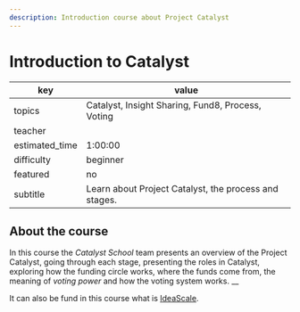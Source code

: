 ```yaml
---
description: Introduction course about Project Catalyst
---
```


# Introduction to Catalyst

| key             | value                                                 |
| --------------- | ----------------------------------------------------- |
| topics          | Catalyst, Insight Sharing, Fund8, Process, Voting     |
| teacher         |                                                       |
| estimated\_time | 1:00:00                                               |
| difficulty      | beginner                                              |
| featured        | no                                                    |
| subtitle        | Learn about Project Catalyst, the process and stages. |

## About the course

In this course the _Catalyst School_ team presents an overview of the Project Catalyst, going through each stage, presenting the roles in Catalyst, exploring how the funding circle works, where the funds come from, the meaning of _voting power_ and how the voting system works. __&#x20;

It can also be fund in this course what is [IdeaScale](https://cardano.ideascale.com/a/index).&#x20;

